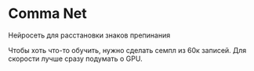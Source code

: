 # Comma Net

Нейросеть для расстановки знаков препинания

Чтобы хоть что-то обучить, нужно сделать семпл из 60к записей. Для скорости лучше сразу подумать о GPU.